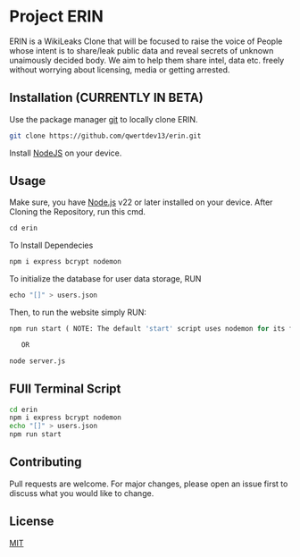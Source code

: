 # Project ERIN
ERIN is a WikiLeaks Clone that will be focused to raise the voice of People whose intent is to share/leak public data and reveal secrets of unknown unaimously decided body. We aim to help them share intel, data etc. freely without worrying about licensing, media or getting arrested.

## Installation (CURRENTLY IN BETA)

Use the package manager [git](https://git-scm.com/) to locally clone ERIN. 

```bash
git clone https://github.com/qwertdev13/erin.git
```

Install [NodeJS](https://nodejs.org/en) on your device.

## Usage
Make sure, you have [Node.js](https://nodejs.org/en) v22 or later installed on your device.
After Cloning the Repository, run this cmd.
```python
cd erin 
```
To Install Dependecies
```bash
npm i express bcrypt nodemon
```

To initialize the database for user data storage, RUN
```python
echo "[]" > users.json
```
Then, to run the website simply RUN:
```python
npm run start ( NOTE: The default 'start' script uses nodemon for its functions. If you want to use nodejs directly use the alternative command. )

   OR

node server.js
```


## FUll Terminal Script
```bash
cd erin
npm i express bcrypt nodemon
echo "[]" > users.json
npm run start
```

## Contributing

Pull requests are welcome. For major changes, please open an issue first
to discuss what you would like to change.


## License

[MIT](https://choosealicense.com/licenses/mit/)
